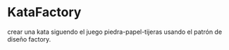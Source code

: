 # KataFactory 

crear una kata siguendo el juego piedra-papel-tijeras usando el patrón de diseño factory. 
